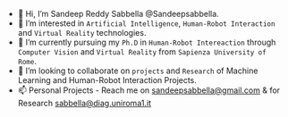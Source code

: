 - 👋 Hi, I’m Sandeep Reddy Sabbella @Sandeepsabbella.
- 👀 I’m interested in `Artificial Intelligence`, `Human-Robot Interaction` and `Virtual Reality` technologies.
- 🌱 I’m currently pursuing my `Ph.D` in `Human-Robot Intereaction` through `Computer Vision` and `Virtual Reality` from `Sapienza University of Rome`.
- 💞️ I’m looking to collaborate on `projects` and `Research` of Machine Learning and Human-Robot Interaction Projects.
- 📫 Personal Projects - Reach me on sandeepsabbella@gmail.com & for Research sabbella@diag.uniroma1.it

<!---
Sandeepsabbella/Sandeepsabbella is a ✨ special ✨ repository because its `README.md` (this file) appears on your GitHub profile.
You can click the Preview link to take a look at your changes.
--->
